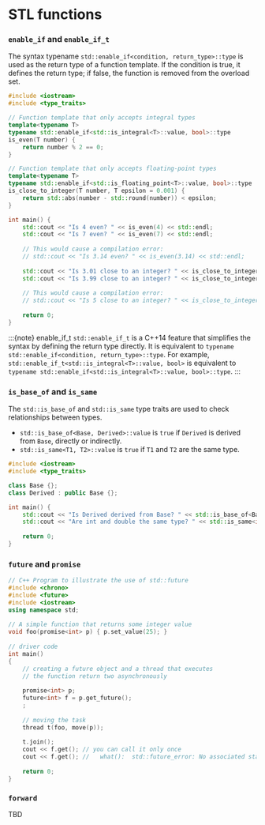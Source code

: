 # STL functions

### `enable_if` and `enable_if_t`


The syntax typename `std::enable_if<condition, return_type>::type` is used as the return type of a function template. If the condition is true, it defines the return type; if false, the function is removed from the overload set.

```cpp
#include <iostream>
#include <type_traits>

// Function template that only accepts integral types
template<typename T>
typename std::enable_if<std::is_integral<T>::value, bool>::type
is_even(T number) {
    return number % 2 == 0;
}

// Function template that only accepts floating-point types
template<typename T>
typename std::enable_if<std::is_floating_point<T>::value, bool>::type
is_close_to_integer(T number, T epsilon = 0.001) {
    return std::abs(number - std::round(number)) < epsilon;
}

int main() {
    std::cout << "Is 4 even? " << is_even(4) << std::endl;
    std::cout << "Is 7 even? " << is_even(7) << std::endl;
    
    // This would cause a compilation error:
    // std::cout << "Is 3.14 even? " << is_even(3.14) << std::endl;
    
    std::cout << "Is 3.01 close to an integer? " << is_close_to_integer(3.01) << std::endl;
    std::cout << "Is 3.99 close to an integer? " << is_close_to_integer(3.99) << std::endl;
    
    // This would cause a compilation error:
    // std::cout << "Is 5 close to an integer? " << is_close_to_integer(5) << std::endl;
    
    return 0;
}
```

:::{note} enable_if_t
`std::enable_if_t` is a C++14 feature that simplifies the syntax by defining the return type directly. It is equivalent to `typename std::enable_if<condition, return_type>::type`. For example, `std::enable_if_t<std::is_integral<T>::value, bool>` is equivalent to `typename std::enable_if<std::is_integral<T>::value, bool>::type`.
:::


### `is_base_of` and `is_same`

The `std::is_base_of` and `std::is_same` type traits are used to check relationships between types.

- `std::is_base_of<Base, Derived>::value` is `true` if `Derived` is derived from `Base`, directly or indirectly.
- `std::is_same<T1, T2>::value` is `true` if `T1` and `T2` are the same type.

```cpp
#include <iostream>
#include <type_traits>

class Base {};
class Derived : public Base {};

int main() {
    std::cout << "Is Derived derived from Base? " << std::is_base_of<Base, Derived>::value << std::endl;
    std::cout << "Are int and double the same type? " << std::is_same<int, double>::value << std::endl;
    
    return 0;
}
```


### `future` and `promise`


```cpp
// C++ Program to illustrate the use of std::future 
#include <chrono> 
#include <future> 
#include <iostream> 
using namespace std; 
  
// A simple function that returns some integer value 
void foo(promise<int> p) { p.set_value(25); } 
  
// driver code 
int main() 
{ 
    // creating a future object and a thread that executes 
    // the function return two asynchronously 
  
    promise<int> p; 
    future<int> f = p.get_future(); 
    ; 
  
    // moving the task 
    thread t(foo, move(p)); 
  
    t.join(); 
    cout << f.get(); // you can call it only once
    cout << f.get(); //   what():  std::future_error: No associated state
    
    return 0; 
}
```

### `forward`

TBD


